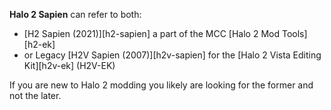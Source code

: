 **Halo 2 Sapien** can refer to both:
* [H2 Sapien (2021)][h2-sapien] a part of the MCC [Halo 2 Mod Tools][h2-ek]
* or Legacy [H2V Sapien (2007)][h2v-sapien] for the [Halo 2 Vista Editing Kit][h2v-ek] (H2V-EK)

If you are new to Halo 2 modding you likely are looking for the former and not the later.